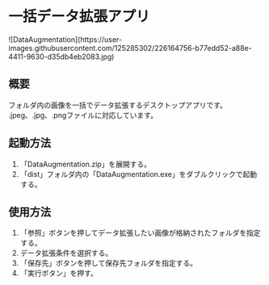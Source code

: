 <h1>一括データ拡張アプリ</h1>
![DataAugmentation](https://user-images.githubusercontent.com/125285302/226164756-b77edd52-a88e-4411-9630-d35db4eb2083.jpg)
<h2>概要</h2>
<p>フォルダ内の画像を一括でデータ拡張するデスクトップアプリです。<br>.jpeg、.jpg、.pngファイルに対応しています。</p>
<h2>起動方法</h2>
<ol>
  <li>「DataAugmentation.zip」を展開する。</li>
  <li>「dist」フォルダ内の「DataAugmentation.exe」をダブルクリックで起動する。</li>
</ol>
<h2>使用方法</h2>
<ol>
  <li>「参照」ボタンを押してデータ拡張したい画像が格納されたフォルダを指定する。</ii>
  <li>データ拡張条件を選択する。</li>
  <li>「保存先」ボタンを押して保存先フォルダを指定する。</li>
  <li>「実行ボタン」を押す。</li>
</ol>
